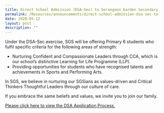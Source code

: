 ```yaml
---
title: Direct School Admission (DSA–Sec) to Serangoon Garden Secondary School (2020)
permalink: /Resources/announcements/direct-school-admission-dsa-sec-to-sgss-2020-2/
date: 2020-05-12
layout: post
description: ""
---
```

Under the DSA-Sec exercise, SGS will be offering Primary 6 students who fulfil specific criteria for the following areas of strength:

*   Nurturing Confident and Compassionate Leaders through CCA, which is our school’s distinctive Learning for Life Programme (LLP).
*   Providing opportunities for students who have recognised talents and achievements in Sports and Performing Arts.

In SGS, we believe in nurturing our SGSians as values-driven and Critical Thinkers Thoughtful Leaders through our culture of care.

If you embrace the same beliefs and values, we invite you to join our family.

<a href="/files/Announcement/SGS-DSA-2020_Final_clean-14-May-2020.pdf/" target = "_blank">Please click here to view the DSA Application Process.</a>

